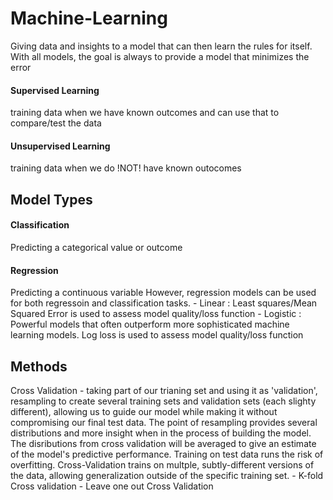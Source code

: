 # Machine-Learning
Giving data and insights to a model that can then learn the rules for itself. With all models, the goal is always to provide a model that minimizes the error

#### Supervised Learning
training data when we have known outcomes and can use that to compare/test the data

#### Unsupervised Learning
training data when we do !NOT! have known outocomes

## Model Types
#### Classification
Predicting a categorical value or outcome

#### Regression
Predicting a continuous variable
However, regression models can be used for both regressoin and classification tasks.
    - Linear : Least squares/Mean Squared Error is used to assess model quality/loss function
    - Logistic : Powerful models that often outperform more sophisticated machine learning models. Log loss is used to assess model quality/loss function
    
## Methods
Cross Validation - taking part of our trianing set and using it as 'validation', resampling to create several training sets and validation sets (each slighty different), allowing us to guide our model while making it without compromising our final test data. The point of resampling provides several distributions and more insight when in the process of building the model. The disributions from cross validation will be averaged to give an estimate of the model's predictive performance.
Training on test data runs the risk of overfitting. Cross-Validation trains on multple, subtly-different versions of the data, allowing generalization outside of the specific training set.
        - K-fold Cross validation
        - Leave one out Cross Validation
